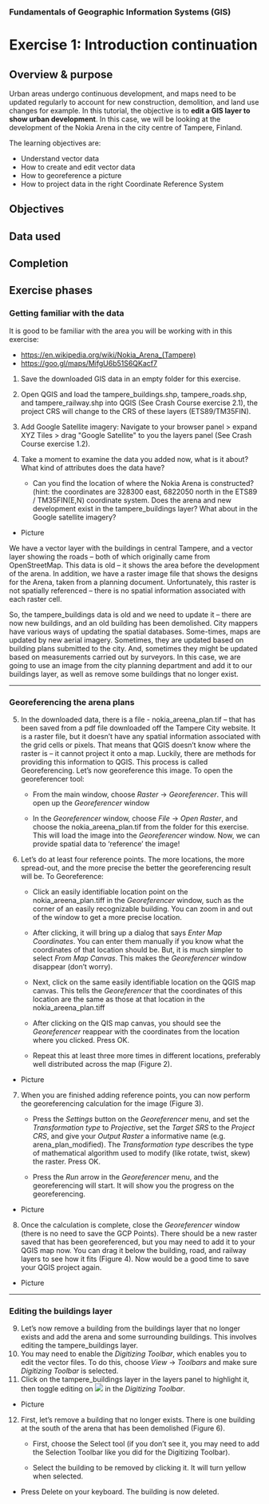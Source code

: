 ### Fundamentals of Geographic Information Systems (GIS)

# Exercise 1: Introduction continuation



## Overview & purpose
Urban areas undergo continuous development, and maps need to be updated regularly to account for new construction, demolition, and land use changes for example. In this tutorial, the objective is to **edit a GIS layer to show urban development**. In this case, we will be looking at the development of the Nokia Arena in the city centre of Tampere, Finland. 

The learning objectives are:
- Understand vector data
- How to create and edit vector data
- How to georeference a picture
- How to project data in the right Coordinate Reference System

## Objectives

## Data used

## Completion

## Exercise phases
### Getting familiar with the data
It is good to be familiar with the area you will be working with in this exercise:
- https://en.wikipedia.org/wiki/Nokia_Arena_(Tampere)
- https://goo.gl/maps/MifgU6b51S6QKacf7

1. Save the downloaded GIS data in an empty folder for this exercise.

2. Open QGIS and load the tampere_buildings.shp, tampere_roads.shp, and tampere_railway.shp into QGIS (See Crash Course exercise 2.1), the project CRS will change to the CRS of these layers (ETS89/TM35FIN).

3. Add Google Satellite imagery: Navigate to your browser panel > expand XYZ Tiles > drag "Google Satellite" to you the layers panel (See Crash Course exercise 1.2).

4. Take a moment to examine the data you added now, what is it about? What kind of attributes does the data have?
	- Can you find the location of where the Nokia Arena is constructed? (hint: the coordinates are 328300 east, 6822050 north in the ETS89 / TM35FIN(E,N) coordinate system. Does the arena and new development exist in the tampere_buildings layer? What about in the Google satellite imagery?

- Picture

We have a vector layer with the buildings in central Tampere, and a vector layer showing the roads – both of which originally came from OpenStreetMap. This data is old – it shows the area before the development of the arena. In addition, we have a raster image file that shows the designs for the Arena, taken from a planning document. Unfortunately, this raster is not spatially referenced – there is no spatial information associated with each raster cell.

So, the tampere_buildings data is old and we need to update it – there are now new buildings, and an old building has been demolished. City mappers have various ways of updating the spatial databases. Some-times, maps are updated by new aerial imagery. Sometimes, they are updated based on building plans submitted to the city. And, sometimes they might be updated based on measurements carried out by surveyors. In this case, we are going to use an image from the city planning department and add it to our buildings layer, as well as remove some buildings that no longer exist.

---

### Georeferencing the arena plans 

5. In the downloaded data, there is a file - nokia_areena_plan.tif – that has been saved from a pdf file downloaded off the Tampere City website. It is a raster file, but it doesn’t have any spatial information associated with the grid cells or pixels. That means that QGIS doesn’t know where the raster is – it cannot project it onto a map. Luckily, there are methods for providing this information to QGIS. This process is called Georeferencing. Let’s now georeference this image. To open the georeferencer tool:
	- From the main window, choose *Raster* -> *Georeferencer*. This will open up the *Georeferencer* window

	- In the *Georeferencer* window, choose *File* -> *Open Raster*, and choose the nokia_areena_plan.tif from the folder for this exercise. This will load the image into the *Georeferencer* window. Now, we can provide spatial data to ‘reference’ the image!

6. Let’s do at least four reference points. The more locations, the more spread-out, and the more precise the better the georeferencing result will be. To Georeference: 

	- Click an easily identifiable location point on the nokia_areena_plan.tiff in the *Georeferencer* window, such as the corner of an easily recognizable building. You can zoom in and out of the window to get a more precise location.
	
	- After clicking, it will bring up a dialog that says *Enter Map Coordinates*. You can enter them manually if you know what the coordinates of that location should be. But, it is much simpler to select *From Map Canvas*. This makes the *Georeferencer* window disappear (don’t worry).

	- Next, click on the same easily identifiable location on the QGIS map canvas. This tells the *Georeferencer* that the coordinates of this location are the same as those at that location in the nokia_areena_plan.tiff

	- After clicking on the QIS map canvas, you should see the *Georeferencer* reappear with the coordinates from the location where you clicked. Press OK.

	- Repeat this at least three more times in different locations, preferably well distributed across the map (Figure 2).

- Picture

7. When you are finished adding reference points, you can now perform the georeferencing calculation for the image (Figure 3).

	- Press the *Settings* button on the *Georeferencer* menu, and set the *Transformation type* to *Projective*, set the *Target SRS* to the *Project CRS*, and give your *Output Raster* a informative name (e.g. arena_plan_modified). The *Transformation type* describes the type of mathematical algorithm used to modify (like rotate, twist, skew) the raster. Press OK.

	- Press the *Run* arrow in the *Georeferencer* menu, and the georeferencing will start. It will show you the progress on the georeferencing.

- Picture

8. Once the calculation is complete, close the *Georeferencer* window (there is no need to save the GCP Points). There should be a new raster saved that has been georeferenced, but you may need to add it to your QGIS map now. You can drag it below the building, road, and railway layers to see how it fits (Figure 4). Now would be a good time to save your QGIS project again.

- Picture

---

### Editing the buildings layer

9. Let’s now remove a building from the buildings layer that no longer exists and add the arena and some surrounding buildings. This involves editing the tampere_buildings layer.
10. You may need to enable the *Digitizing Toolbar*, which enables you to edit the vector files. To do this, choose *View* -> *Toolbars* and make sure *Digitizing Toolbar* is selected. 
11. Click on the tampere_buildings layer in the layers panel to highlight it, then toggle editing on ![](https://docs.qgis.org/3.28/en/_images/mActionToggleEditing.png)  in the *Digitizing Toolbar*.

- Picture

12. First, let’s remove a building that no longer exists. There is one building at the south of the arena that has been demolished (Figure 6).

	- First, choose the Select tool (if you don’t see it, you may need to add the Selection Toolbar like you did for the Digitizing Toolbar).

	- Select the building to be removed by clicking it. It will turn yellow when selected.

- Press Delete on your keyboard. The building is now deleted.




<!--stackedit_data:
eyJkaXNjdXNzaW9ucyI6eyJXcmFjeFYwYVZSSlI0SUp5Ijp7In
N0YXJ0Ijo2NzMsImVuZCI6NjgzLCJ0ZXh0IjoiT2JqZWN0aXZl
cyJ9LCJBR0NsRE1hanRLVkZGZ0x6Ijp7InN0YXJ0Ijo2ODUsIm
VuZCI6Njk3LCJ0ZXh0IjoiIyMgRGF0YSB1c2VkIn0sIjB2TE9q
dlFUYVdYVHp2aUgiOnsic3RhcnQiOjY5OSwiZW5kIjo3MTIsIn
RleHQiOiIjIyBDb21wbGV0aW9uIn0sIlc4UDdRWWZXWHJ2T1JG
cmQiOnsic3RhcnQiOjE3OTcsImVuZCI6MTgwNCwidGV4dCI6Il
BpY3R1cmUifSwiaUU3TmdBeFhnMGN6N3JDeSI6eyJzdGFydCI6
NDk1NSwiZW5kIjo0OTYyLCJ0ZXh0IjoiUGljdHVyZSJ9LCJOZH
pwUWZOM3FmOVdVQ0k0Ijp7InN0YXJ0Ijo1NjAyLCJlbmQiOjU2
MTEsInRleHQiOiItIFBpY3R1cmUifSwicGxpQ3VQVkZqaEdTc3
ZuUyI6eyJzdGFydCI6NTEwNiwiZW5kIjo1MTE0LCJ0ZXh0Ijoi
U2V0dGluZ3MifSwiU0RzVmZwQkg2SHhHTzdFRyI6eyJzdGFydC
I6NTk5MiwiZW5kIjo1OTk5LCJ0ZXh0IjoiUGljdHVyZSJ9LCJX
SDNXNms3aEs0Rk9LYWJqIjp7InN0YXJ0Ijo2MjE4LCJlbmQiOj
Y0MDIsInRleHQiOiIxMC4gWW91IG1heSBuZWVkIHRvIGVuYWJs
ZSB0aGUgKkRpZ2l0aXppbmcgVG9vbGJhciosIHdoaWNoIGVuYW
JsZXMgeW91IHRvIGVkaXTigKYifSwiRU9zYVZMR3FpWEE2aUdG
VyI6eyJzdGFydCI6NjYwNiwiZW5kIjo2NjEzLCJ0ZXh0IjoiUG
ljdHVyZSJ9fSwiY29tbWVudHMiOnsiaDc2NG1XSGIzSlk3dTFO
TSI6eyJkaXNjdXNzaW9uSWQiOiJXcmFjeFYwYVZSSlI0SUp5Ii
wic3ViIjoiZ2g6NDAzMDQ3ODgiLCJ0ZXh0IjoiQ29tZSBiYWNr
IHRvIHRoaXMgYWZ0ZXIgZmluaXNoaW5nIHRoZSBleGVyY2lzZS
BwaGFzZSIsImNyZWF0ZWQiOjE2ODYyMDIzMDAwOTB9LCJBUWk2
dVBUSW9UMkc5QzVSIjp7ImRpc2N1c3Npb25JZCI6IkFHQ2xETW
FqdEtWRkZnTHoiLCJzdWIiOiJnaDo0MDMwNDc4OCIsInRleHQi
OiJTYW1lIGFzIGFib3ZlIiwiY3JlYXRlZCI6MTY4NjIwMjMyMT
QxMH0sIk45QTY2RzBpMlFRVUVHNm4iOnsiZGlzY3Vzc2lvbklk
IjoiMHZMT2p2UVRhV1hUenZpSCIsInN1YiI6ImdoOjQwMzA0Nz
g4IiwidGV4dCI6IlNhbWUgYXMgYWJvdmUiLCJjcmVhdGVkIjox
Njg2MjAyMzI5NDgyfSwiallUaERzS2ZXTEFwVHBWWiI6eyJkaX
NjdXNzaW9uSWQiOiJXOFA3UVlmV1hydk9SRnJkIiwic3ViIjoi
Z2g6NDAzMDQ3ODgiLCJ0ZXh0IjoiR2l0aHViIiwiY3JlYXRlZC
I6MTY4NjIwNDc1MTc3N30sImVzQW1ndHBHVVoxVUZGbE0iOnsi
ZGlzY3Vzc2lvbklkIjoiaUU3TmdBeFhnMGN6N3JDeSIsInN1Yi
I6ImdoOjQwMzA0Nzg4IiwidGV4dCI6IkdpdGh1YiIsImNyZWF0
ZWQiOjE2ODYyMDQ3NjU1Nzl9LCJ2cEV6Smo5dWJ5bUZMRGNwIj
p7ImRpc2N1c3Npb25JZCI6Ik5kenBRZk4zcWY5V1VDSTQiLCJz
dWIiOiJnaDo0MDMwNDc4OCIsInRleHQiOiJHaXRodWIiLCJjcm
VhdGVkIjoxNjg2MjA0ODU2MzM3fSwiWHBBbkpIYWEwcDhUWGhY
TyI6eyJkaXNjdXNzaW9uSWQiOiJwbGlDdVBWRmpoR1Nzdm5TIi
wic3ViIjoiZ2g6NDAzMDQ3ODgiLCJ0ZXh0IjoiUGljdHVyZSIs
ImNyZWF0ZWQiOjE2ODYyMDQ5MTY3NzB9LCJObVpJNkNvelp3OD
Vnc0MzIjp7ImRpc2N1c3Npb25JZCI6IlNEc1ZmcEJINkh4R083
RUciLCJzdWIiOiJnaDo0MDMwNDc4OCIsInRleHQiOiJHaXRodW
IiLCJjcmVhdGVkIjoxNjg2MjA1Mjc1MjQxfSwiaEJkOHZvVUFi
WW9hS0VsQSI6eyJkaXNjdXNzaW9uSWQiOiJXSDNXNms3aEs0Rk
9LYWJqIiwic3ViIjoiZ2g6NDAzMDQ3ODgiLCJ0ZXh0IjoiQWRk
IGludHJvZHVjdGlvbiB0byB0aGlzIGluIHRoZW9yeSIsImNyZW
F0ZWQiOjE2ODYyMDUzOTk0MDl9LCJsQllCeWtrTmpVRDZJemhK
Ijp7ImRpc2N1c3Npb25JZCI6IkVPc2FWTEdxaVhBNmlHRlciLC
JzdWIiOiJnaDo0MDMwNDc4OCIsInRleHQiOiJHaXRodWIiLCJj
cmVhdGVkIjoxNjg2MjA1NjAzNTE0fX0sImhpc3RvcnkiOlsyMT
E3MzYwMTM5LC0xNTk1NDg2NTc2XX0=
-->
